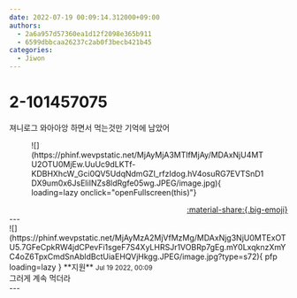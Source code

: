 ```yaml
---
date: 2022-07-19 00:09:14.312000+09:00
authors:
  - 2a6a957d57360ea1d12f2098e365b911
  - 6599dbbcaa26237c2ab0f3becb421b45
categories:
  - Jiwon
---
```


# 2-101457075

<div class="post-container" markdown="1">
<div class="content-container md-sidebar__scrollwrap" markdown="1">

져니로그 와아아앙 하면서 먹는것만 기억에 남았어
<figure markdown="1">
![](https://phinf.wevpstatic.net/MjAyMjA3MTlfMjAy/MDAxNjU4MTU2OTU0MjEw.UuUc9dLKTf-KDBHXhcW_Gci0QV5UdqNdmGZl_rfzIdog.hV4osuRG7EVTSnD1DX9um0x6JsEliINZs8ldRgfe05wg.JPEG/image.jpg){ loading=lazy onclick="openFullscreen(this)"}
</figure>


</div>
</div>

<div style="text-align: right;" markdown="1">
<a href="https://weverse.io/fromis9/fanpost/2-101457075" style="text-align: right;">:material-share:{.big-emoji}</a>
</div>
---

<div class="comments-container md-sidebar__scrollwrap" markdown="1">
<div class="comment" markdown="1">
<div class='id-container' markdown="1">
![](https://phinf.wevpstatic.net/MjAyMzA2MjVfMzMg/MDAxNjg3NjU0MTExOTU5.7GFeCpkRW4jdCPevFi1sgeF7S4XyLHRSJr1VOBRp7gEg.mY0LxqknzXmYC4oZ6TpxCmdSnAbldBctUiaEHQVjHkgg.JPEG/image.jpg?type=s72){ pfp loading=lazy }
**<span class="artist">지원</span>** <small>Jul 19 2022, 00:09</small><br>
</div>
<div class='comment-body' markdown="1">
그러게 계속 먹더라
</div>
</div>
</div>
---

